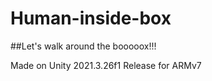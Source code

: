 # Human-inside-box
##Let's walk around the booooox!!!
 
 Made on Unity 2021.3.26f1
 Release for ARMv7
